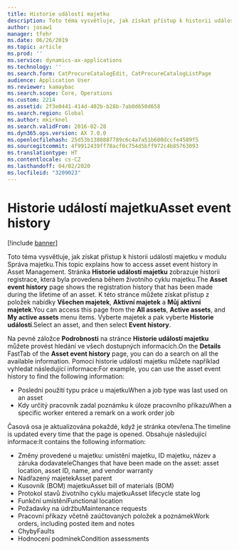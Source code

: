 ```yaml
---
title: Historie událostí majetku
description: Toto téma vysvětluje, jak získat přístup k historii událostí majetku v modulu Správa majetku.
author: josaw1
manager: tfehr
ms.date: 06/26/2019
ms.topic: article
ms.prod: ''
ms.service: dynamics-ax-applications
ms.technology: ''
ms.search.form: CatProcureCatalogEdit, CatProcureCatalogListPage
audience: Application User
ms.reviewer: kamaybac
ms.search.scope: Core, Operations
ms.custom: 2214
ms.assetid: 2f3e0441-414d-402b-b28b-7ab0d650d658
ms.search.region: Global
ms.author: mkirknel
ms.search.validFrom: 2016-02-28
ms.dyn365.ops.version: AX 7.0.0
ms.openlocfilehash: 25d53b1380887789c6c4a7a51b600dccfe4589f5
ms.sourcegitcommit: 4f9912439ff78acf0c754d5bff972c4b85763093
ms.translationtype: HT
ms.contentlocale: cs-CZ
ms.lasthandoff: 04/02/2020
ms.locfileid: "3209023"
---
```

# <a name="asset-event-history"></a><span data-ttu-id="35c0c-103">Historie událostí majetku</span><span class="sxs-lookup"><span data-stu-id="35c0c-103">Asset event history</span></span>

[!include [banner](../../includes/banner.md)]

 

<span data-ttu-id="35c0c-104">Toto téma vysvětluje, jak získat přístup k historii událostí majetku v modulu Správa majetku.</span><span class="sxs-lookup"><span data-stu-id="35c0c-104">This topic explains how to access asset event history in Asset Management.</span></span> <span data-ttu-id="35c0c-105">Stránka **Historie událostí majetku** zobrazuje historii registrace, která byla provedena během životního cyklu majetku.</span><span class="sxs-lookup"><span data-stu-id="35c0c-105">The **Asset event history** page shows the registration history that has been made during the lifetime of an asset.</span></span> <span data-ttu-id="35c0c-106">K této stránce můžete získat přístup z položek nabídky **Všechen majetek**, **Aktivní majetek** a **Můj aktivní majetek**.</span><span class="sxs-lookup"><span data-stu-id="35c0c-106">You can access this page from the **All assets**, **Active assets**, and **My active assets** menu items.</span></span> <span data-ttu-id="35c0c-107">Vyberte majetek a pak vyberte **Historie událostí**.</span><span class="sxs-lookup"><span data-stu-id="35c0c-107">Select an asset, and then select **Event history**.</span></span>

<span data-ttu-id="35c0c-108">Na pevné záložce **Podrobnosti** na stránce **Historie událostí majetku** můžete provést hledání ve všech dostupných informacích.</span><span class="sxs-lookup"><span data-stu-id="35c0c-108">On the **Details** FastTab of the **Asset event history** page, you can do a search on all the available information.</span></span> <span data-ttu-id="35c0c-109">Pomocí historie událostí majetku můžete například vyhledat následující informace:</span><span class="sxs-lookup"><span data-stu-id="35c0c-109">For example, you can use the asset event history to find the following information:</span></span>

- <span data-ttu-id="35c0c-110">Poslední použití typu práce u majetku</span><span class="sxs-lookup"><span data-stu-id="35c0c-110">When a job type was last used on an asset</span></span>
- <span data-ttu-id="35c0c-111">Kdy určitý pracovník zadal poznámku k úloze pracovního příkazu</span><span class="sxs-lookup"><span data-stu-id="35c0c-111">When a specific worker entered a remark on a work order job</span></span>

<span data-ttu-id="35c0c-112">Časová osa je aktualizována pokaždé, když je stránka otevřena.</span><span class="sxs-lookup"><span data-stu-id="35c0c-112">The timeline is updated every time that the page is opened.</span></span> <span data-ttu-id="35c0c-113">Obsahuje následující informace:</span><span class="sxs-lookup"><span data-stu-id="35c0c-113">It contains the following information:</span></span>

- <span data-ttu-id="35c0c-114">Změny provedené u majetku: umístění majetku, ID majetku, název a záruka dodavatele</span><span class="sxs-lookup"><span data-stu-id="35c0c-114">Changes that have been made on the asset: asset location, asset ID, name, and vendor warranty</span></span>
- <span data-ttu-id="35c0c-115">Nadřazený majetek</span><span class="sxs-lookup"><span data-stu-id="35c0c-115">Asset parent</span></span>
- <span data-ttu-id="35c0c-116">Kusovník (BOM) majetku</span><span class="sxs-lookup"><span data-stu-id="35c0c-116">Asset bill of materials (BOM)</span></span>
- <span data-ttu-id="35c0c-117">Protokol stavů životního cyklu majetku</span><span class="sxs-lookup"><span data-stu-id="35c0c-117">Asset lifecycle state log</span></span>
- <span data-ttu-id="35c0c-118">Funkční umístění</span><span class="sxs-lookup"><span data-stu-id="35c0c-118">Functional location</span></span>
- <span data-ttu-id="35c0c-119">Požadavky na údržbu</span><span class="sxs-lookup"><span data-stu-id="35c0c-119">Maintenance requests</span></span>
- <span data-ttu-id="35c0c-120">Pracovní příkazy včetně zaúčtovaných položek a poznámek</span><span class="sxs-lookup"><span data-stu-id="35c0c-120">Work orders, including posted item and notes</span></span>
- <span data-ttu-id="35c0c-121">Chyby</span><span class="sxs-lookup"><span data-stu-id="35c0c-121">Faults</span></span>
- <span data-ttu-id="35c0c-122">Hodnocení podmínek</span><span class="sxs-lookup"><span data-stu-id="35c0c-122">Condition assessments</span></span>
